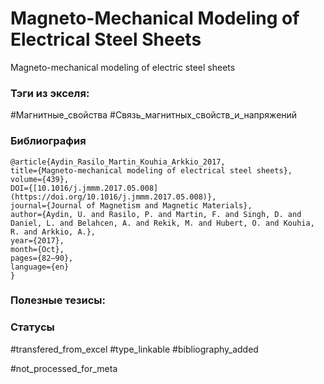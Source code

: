 # Magneto-Mechanical Modeling of Electrical Steel Sheets

Magneto-mechanical modeling of electric steel sheets

### Тэги из экселя:
#Магнитные_свойства 
#Связь_магнитных_свойств_и_напряжений 

### Библиография
```
@article{Aydin_Rasilo_Martin_Kouhia_Arkkio_2017,
title={Magneto-mechanical modeling of electrical steel sheets},
volume={439},
DOI={[10.1016/j.jmmm.2017.05.008](https://doi.org/10.1016/j.jmmm.2017.05.008)},
journal={Journal of Magnetism and Magnetic Materials},
author={Aydin, U. and Rasilo, P. and Martin, F. and Singh, D. and Daniel, L. and Belahcen, A. and Rekik, M. and Hubert, O. and Kouhia, R. and Arkkio, A.},
year={2017},
month={Oct},
pages={82–90},
language={en}
}
```

### Полезные тезисы:

### Статусы
#transfered_from_excel 
#type_linkable
#bibliography_added

#not_processed_for_meta

